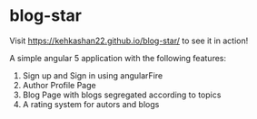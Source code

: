 # blog-star

Visit https://kehkashan22.github.io/blog-star/ to see it in action!

A simple angular 5 application with the following features:
1. Sign up and Sign in using angularFire
2. Author Profile Page
3. Blog Page with blogs segregated according to topics
4. A rating system for autors and blogs
